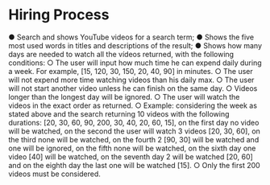 # Hiring Process


● Search and shows YouTube videos for a search term;
● Shows the five most used words in titles and descriptions of the result;
● Shows how many days are needed to watch all the vídeos returned, with the following
conditions:
 ○ The user will input how much time he can expend daily during a week. For
 example, [15, 120, 30, 150, 20, 40, 90] in minutes.
 ○ The user will not expend more time watching videos than his daily max.
 ○ The user will not start another video unless he can finish on the same day.
 ○ Videos longer than the longest day will be ignored.
 ○ The user will watch the videos in the exact order as returned.
 ○ Example: considering the week as stated above and the search returning 10
 videos with the following durations: [20, 30, 60, 90, 200, 30, 40, 20, 60, 15], on
 the first day no video will be watched, on the second the user will watch 3 videos
 [20, 30, 60], on the third none will be watched, on the fourth 2 [90, 30] will be
 watched and one will be ignored, on the fifth none will be watched, on the sixth
 day one video [40] will be watched, on the seventh day 2 will be watched [20, 60]
 and on the eighth day the last one will be watched [15].
 ○ Only the first 200 videos must be considered.
